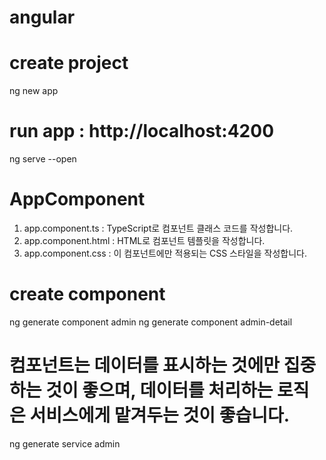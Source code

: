 # angular

# create project
ng new app 

# run app : http://localhost:4200
ng serve --open

# AppComponent 
1. app.component.ts : TypeScript로 컴포넌트 클래스 코드를 작성합니다.
2. app.component.html : HTML로 컴포넌트 템플릿을 작성합니다.
3. app.component.css : 이 컴포넌트에만 적용되는 CSS 스타일을 작성합니다.

# create component
ng generate component admin
ng generate component admin-detail

# 컴포넌트는 데이터를 표시하는 것에만 집중하는 것이 좋으며, 데이터를 처리하는 로직은 서비스에게 맡겨두는 것이 좋습니다.
ng generate service admin
